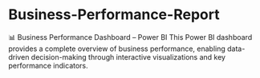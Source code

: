# Business-Performance-Report
📊 Business Performance Dashboard – Power BI This Power BI dashboard provides a complete overview of business performance, enabling data-driven decision-making through interactive visualizations and key performance indicators.

